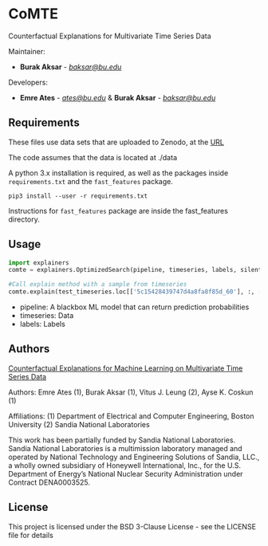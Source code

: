 # CoMTE
Counterfactual Explanations for Multivariate Time Series Data

Maintainer: 
* **Burak Aksar** - *baksar@bu.edu* 

Developers:  
* **Emre Ates** - *ates@bu.edu*  & **Burak Aksar** - *baksar@bu.edu* 


## Requirements
These files use data sets that are uploaded to Zenodo, at the [URL](https://doi.org/10.5281/zenodo.3760027)

The code assumes that the data is located at ./data

A python 3.x installation is required, as well as the packages inside
`requirements.txt` and the `fast_features` package. 

```
pip3 install --user -r requirements.txt
```

Instructions for `fast_features` package are inside the fast_features directory.

## Usage

```python
import explainers
comte = explainers.OptimizedSearch(pipeline, timeseries, labels, silent=False, threads=1)

#Call explain method with a sample from timeseries
comte.explain(test_timeseries.loc[['5c15428439747d4a8fa8f85d_60'], :, :], to_maximize=5, savefig=False)
```

* pipeline: A blackbox ML model that can return prediction probabilities
* timeseries: Data
* labels: Labels



## Authors

[Counterfactual Explanations for Machine Learning
on Multivariate Time Series Data](https://arxiv.org/pdf/2008.10781.pdf)

Authors:
    Emre Ates (1), Burak Aksar (1), Vitus J. Leung (2), Ayse K. Coskun (1)

Affiliations:
    (1) Department of Electrical and Computer Engineering, Boston University
    (2) Sandia National Laboratories

This work has been partially funded by Sandia National Laboratories. Sandia
National Laboratories is a multimission laboratory managed and operated by
National Technology and Engineering Solutions of Sandia, LLC., a wholly owned
subsidiary of Honeywell International, Inc., for the U.S. Department of
Energy’s National Nuclear Security Administration under Contract DENA0003525.

## License

This project is licensed under the BSD 3-Clause License - see the LICENSE file for details



